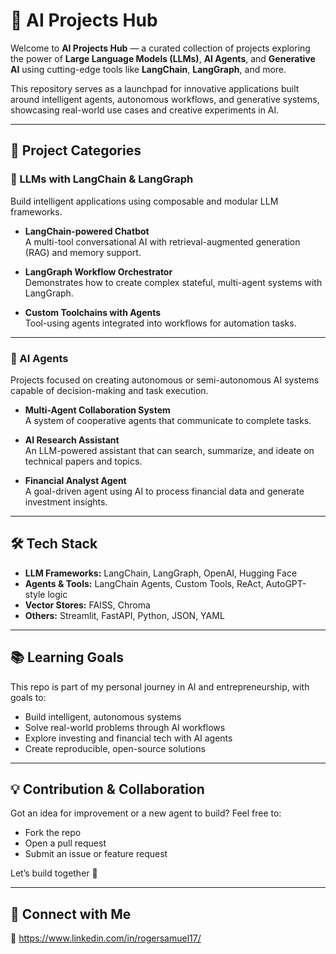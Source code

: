 # 🔮 AI Projects Hub

Welcome to **AI Projects Hub** — a curated collection of projects exploring the power of **Large Language Models (LLMs)**, **AI Agents**, and **Generative AI** using cutting-edge tools like **LangChain**, **LangGraph**, and more.

This repository serves as a launchpad for innovative applications built around intelligent agents, autonomous workflows, and generative systems, showcasing real-world use cases and creative experiments in AI.

---

## 🚀 Project Categories

### 🧠 LLMs with LangChain & LangGraph
Build intelligent applications using composable and modular LLM frameworks.

- **LangChain-powered Chatbot**  
  A multi-tool conversational AI with retrieval-augmented generation (RAG) and memory support.

- **LangGraph Workflow Orchestrator**  
  Demonstrates how to create complex stateful, multi-agent systems with LangGraph.

- **Custom Toolchains with Agents**  
  Tool-using agents integrated into workflows for automation tasks.

---

### 🤖 AI Agents
Projects focused on creating autonomous or semi-autonomous AI systems capable of decision-making and task execution.

- **Multi-Agent Collaboration System**  
  A system of cooperative agents that communicate to complete tasks.

- **AI Research Assistant**  
  An LLM-powered assistant that can search, summarize, and ideate on technical papers and topics.

- **Financial Analyst Agent**  
  A goal-driven agent using AI to process financial data and generate investment insights.

---

## 🛠️ Tech Stack

- **LLM Frameworks:** LangChain, LangGraph, OpenAI, Hugging Face
- **Agents & Tools:** LangChain Agents, Custom Tools, ReAct, AutoGPT-style logic
- **Vector Stores:** FAISS, Chroma
- **Others:** Streamlit, FastAPI, Python, JSON, YAML

---

## 📚 Learning Goals

This repo is part of my personal journey in AI and entrepreneurship, with goals to:

- Build intelligent, autonomous systems
- Solve real-world problems through AI workflows
- Explore investing and financial tech with AI agents
- Create reproducible, open-source solutions

---

## 💡 Contribution & Collaboration

Got an idea for improvement or a new agent to build? Feel free to:

- Fork the repo
- Open a pull request
- Submit an issue or feature request

Let’s build together 🚀

---

## 🙌 Connect with Me
🔗 https://www.linkedin.com/in/rogersamuel17/
